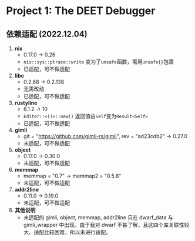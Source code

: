 # Project 1: The DEET Debugger

## 依赖适配 (2022.12.04)
1. **nix** 
    + 0.17.0 -> 0.26
    + `nix::sys::ptrace::write` 变为了`unsafe`函数，需用`unsafe{}`包裹
    + 已适配，可不做适配
2. **libc** 
    + 0.2.68 -> 0.2.138
    + 无需改动
    + 已适配，可不做适配
3. **rustyline** 
    + 6.1.2 -> 10
    + `Editor::<()>::new()` 返回值由`Self`变为`Result<Self>`
    + 已适配，可不做适配
4. **gimli** 
    + git = "https://github.com/gimli-rs/gimli", rev = "ad23cdb2" -> 0.27.0
    + 未适配，可不做适配
5. **object**
    + 0.17.0 -> 0.30.0
    + 未适配，可不做适配
6. **memmap**
    + memmap = "0.7" -> memmap2 = "0.5.8"
    + 未适配，可不做适配
7. **addr2line**
    + 0.11.0 -> 0.19.0
    + 未适配，可不做适配
8. **其他说明**
    + 未适配的 gimli, object, memmap, addr2line 只在 dwarf_data 与 gimli_wrapper 中出现。由于我对 dwarf 不甚了解，且这四个库关联性较大、适配比较困难，所以未进行适配。
